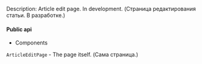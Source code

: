 Description: Article edit page. In development. (Страница редактирования статьи. В разработке.)

#### Public api

- Components

`ArticleEditPage` - The page itself. (Сама страница.)
